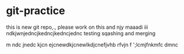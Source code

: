 # git-practice
this is new git repo,., please work on this and njy maaadi iii
ndkjwnjedncjkedncjkedncjednc
testing sqashing and merging


m ndc jnedc kjcn ejcnewdkjcnewlkdjcnefjvhb rfvjn f ';lcmjfnkmfc dmnc 

